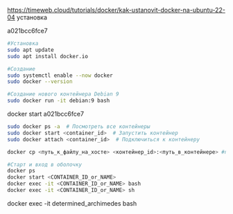 https://timeweb.cloud/tutorials/docker/kak-ustanovit-docker-na-ubuntu-22-04
установка

a021bcc6fce7

```bash
#Установка
sudo apt update
sudo apt install docker.io
```

```bash
#Создание
sudo systemctl enable --now docker
sudo docker --version
```

```bash
#Создание нового контейнера Debian 9
sudo docker run -it debian:9 bash
```

docker start a021bcc6fce7



```bash
sudo docker ps -a  # Посмотреть все контейнеры
sudo docker start <container_id>  # Запустить контейнер
sudo docker attach <container_id>  # Подключиться к контейнеру
```

```bash
docker cp <путь_к_файлу_на_хосте> <контейнер_id>:<путь_в_контейнере> #перенос файлов
```

```bash 
#Старт и вход в оболочку
docker ps
docker start <CONTAINER_ID_or_NAME>
docker exec -it <CONTAINER_ID_or_NAME> bash
docker exec -it <CONTAINER_ID_or_NAME> sh
```

docker exec -it determined_archimedes bash
